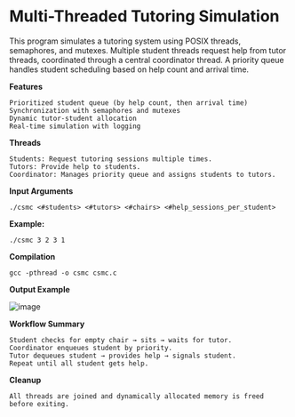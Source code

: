 # **Multi-Threaded Tutoring Simulation**

This program simulates a tutoring system using POSIX threads, semaphores, and mutexes. Multiple student threads request help from tutor threads, coordinated through a central coordinator thread. A priority queue handles student scheduling based on help count and arrival time.

**Features**

    Prioritized student queue (by help count, then arrival time)
    Synchronization with semaphores and mutexes
    Dynamic tutor-student allocation
    Real-time simulation with logging

**Threads**

    Students: Request tutoring sessions multiple times.
    Tutors: Provide help to students.
    Coordinator: Manages priority queue and assigns students to tutors.

 **Input Arguments**
 
    ./csmc <#students> <#tutors> <#chairs> <#help_sessions_per_student>

**Example:**

    ./csmc 3 2 3 1

**Compilation**

    gcc -pthread -o csmc csmc.c

**Output Example**

![image](https://github.com/user-attachments/assets/03ff5181-805c-4c75-b554-10bc44747452)

**Workflow Summary**

    Student checks for empty chair → sits → waits for tutor.
    Coordinator enqueues student by priority.
    Tutor dequeues student → provides help → signals student.
    Repeat until all student gets help.

**Cleanup**

    All threads are joined and dynamically allocated memory is freed before exiting.





